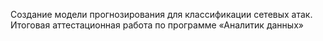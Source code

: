 Создание модели прогнозирования для классификации сетевых атак. Итоговая аттестационная работа по программе «Аналитик данных»
